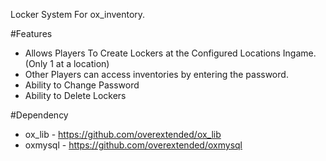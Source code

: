 Locker System For ox_inventory.

#Features 
- Allows Players To Create Lockers at the Configured Locations Ingame. (Only 1 at a location)
- Other Players can access inventories by entering the password.
- Ability to Change Password
- Ability to Delete Lockers

#Dependency
- ox_lib - https://github.com/overextended/ox_lib
- oxmysql - https://github.com/overextended/oxmysql
